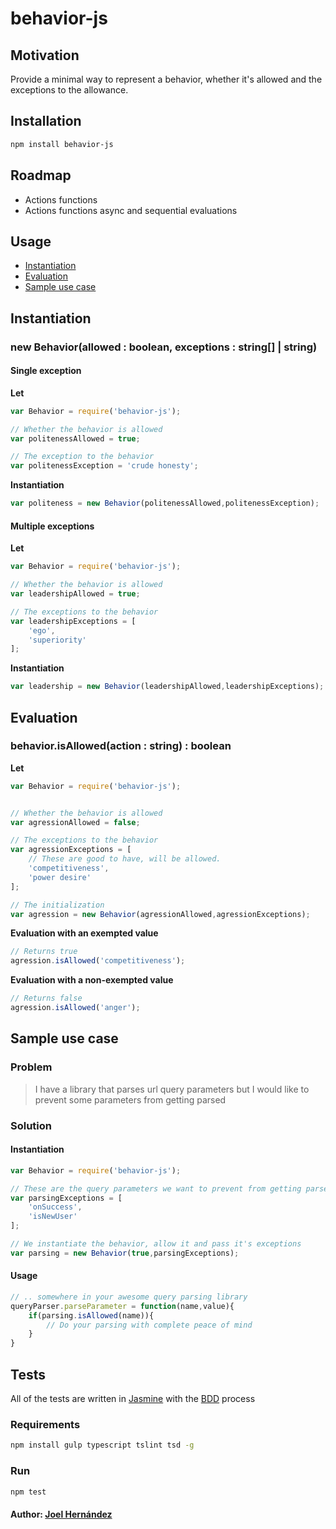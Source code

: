 behavior-js
===============

Motivation
--------
Provide a minimal way to represent a behavior, whether it's allowed and the exceptions to the allowance.

Installation
--------

``` bash
npm install behavior-js
```

Roadmap
--------

 - Actions functions
 - Actions functions async and sequential evaluations

Usage
--------
* [Instantiation](#instantiation)
* [Evaluation](#evaluation)
* [Sample use case](#sample-use-case)

## Instantiation

### new Behavior(allowed : boolean, exceptions : string[] | string)

#### Single exception

**Let**

``` js
var Behavior = require('behavior-js');

// Whether the behavior is allowed
var politenessAllowed = true;

// The exception to the behavior
var politenessException = 'crude honesty';
```
**Instantiation**
```js
var politeness = new Behavior(politenessAllowed,politenessException);
```

#### Multiple exceptions

**Let**

``` js
var Behavior = require('behavior-js');

// Whether the behavior is allowed
var leadershipAllowed = true;

// The exceptions to the behavior
var leadershipExceptions = [
	'ego',
	'superiority'
];
```
**Instantiation**
```js
var leadership = new Behavior(leadershipAllowed,leadershipExceptions);
```

## Evaluation

### behavior.isAllowed(action : string) : boolean

**Let**

``` js
var Behavior = require('behavior-js');


// Whether the behavior is allowed
var agressionAllowed = false;

// The exceptions to the behavior
var agressionExceptions = [
	// These are good to have, will be allowed.
	'competitiveness',
	'power desire'
];

// The initialization
var agression = new Behavior(agressionAllowed,agressionExceptions);
```
**Evaluation with an exempted value**
```js
// Returns true
agression.isAllowed('competitiveness');
```
**Evaluation with a non-exempted value**
```js
// Returns false
agression.isAllowed('anger');
```
## Sample use case

### Problem

> I have a library that parses url query parameters but I would like to
> prevent some parameters from getting parsed

### Solution

#### Instantiation

```js
var Behavior = require('behavior-js');

// These are the query parameters we want to prevent from getting parsed
var parsingExceptions = [
	'onSuccess',
	'isNewUser'
];

// We instantiate the behavior, allow it and pass it's exceptions
var parsing = new Behavior(true,parsingExceptions);
```

#### Usage

```js
// .. somewhere in your awesome query parsing library
queryParser.parseParameter = function(name,value){
	if(parsing.isAllowed(name)){
		// Do your parsing with complete peace of mind
	}
}
```

## Tests

All of the tests are written in [Jasmine](https://jasmine.github.io/) with the [BDD](https://en.wikipedia.org/wiki/Behavior-driven_development) process

### Requirements

``` bash
npm install gulp typescript tslint tsd -g
```
### Run

``` bash
npm test
```

#### Author: [Joel Hernández](https://github.com/thefabulousdev)
